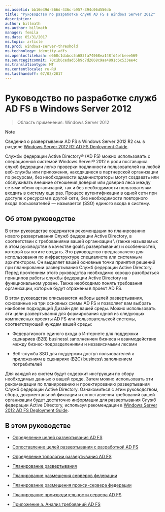 ```yaml
---
ms.assetid: bb16e39d-566d-436c-b957-394c06d556db
title: "Руководство по разработке служб AD FS в Windows Server 2012"
description: 
author: billmath
ms.author: billmath
manager: femila
ms.date: 05/31/2017
ms.topic: article
ms.prod: windows-server-threshold
ms.technology: identity-adfs
ms.openlocfilehash: e660c1dabcc5a683fa74068ea148fd4efbeee569
ms.sourcegitcommit: 70c1b6cedad55b9c7d2068c9aa4891c6c533ee4c
ms.translationtype: MT
ms.contentlocale: ru-RU
ms.lasthandoff: 07/03/2017
---
```

# <a name="ad-fs-design-guide-in-windows-server-2012"></a>Руководство по разработке служб AD FS в Windows Server 2012

>Область применения: Windows Server 2012
  
> [!NOTE]  
> Сведения о развертывании AD FS в Windows Server 2012 R2 см. в разделе [Windows Server 2012 R2 AD FS Deployment Guide](../../ad-fs/deployment/Windows-Server-2012-R2-AD-FS-Deployment-Guide.md).  
  
Службы федерации Active Directory® \(AD FS\) можно использовать с операционной системой Windows Server® 2012 в роли поставщика служб федерации легко проверки подлинности пользователей на любой веб-службы или приложения, находящиеся в партнерской организации по ресурсам, без необходимости администраторы могут создавать или обслуживать внешние отношения доверия или доверия леса между сетями обеих организаций, так и без необходимости пользователям входить в систему еще раз. Процесс аутентификации в одной сети при доступе к ресурсам в другой сети, без необходимости повторного входа пользователей — называется \(SSO\) единого входа в систему.  
  
## <a name="about-this-guide"></a>Об этом руководстве  
В этом руководстве содержатся рекомендации по планированию нового развертывания Служб федерации Active Directory, в соответствии с требованиями вашей организации \ (также называемых в этом руководстве в качестве goals\ развертывания) и особенностей, который вы хотите создать. Это руководство предназначено для использования по инфраструктуре специалиста или системным архитектором. Он выделяет вашей основные точки принятия решений при планировании развертывания Служб федерации Active Directory. Перед прочтением этого руководства необходимо хорошо разобраться принципов работы службы федерации Active Directory на функциональном уровне. Также необходимо понять требования организации, которые будут отражены в проект AD FS.  
  
В этом руководстве описываются наборы целей развертывания, основанные на три основных схемы AD FS и позволяет вам выбрать наиболее подходящий Дизайн для вашей среды. Можно использовать эти цели развертывания для формирования одной из следующих комплексных проекты AD FS или пользовательской системы, соответствующей нуждам вашей среды:  
  
-   Федеративного единого входа в Интернете для поддержки сценариев \(B2B\) business\ заполнением бизнеса и взаимодействие между бизнес-подразделениями и независимыми лесами  
  
-   Веб-служба SSO для поддержки доступ пользователей к приложениям в сценариях \(B2C\) business\ заполнением потребителей  
  
Для каждой из систем будут содержит инструкции по сбору необходимых данных о вашей среде. Затем можно использовать эти рекомендации по планированию и проектированию развертывания Служб федерации Active Directory. Ознакомиться с этим руководством, сбора, документальной фиксации и сопоставления требований вашей организации будет достаточно информации для развертывания Служб федерации Active Directory, используя рекомендации в [Windows Server 2012 AD FS Deployment Guide](../../ad-fs/deployment/Windows-Server-2012-AD-FS-Deployment-Guide.md).  
  
## <a name="in-this-guide"></a>В этом руководстве  
  
-   [Определение целей развертывания AD FS](Identifying-Your-AD-FS-Deployment-Goals.md)  
  
-   [Сопоставление целей развертывания с разработкой AD FS](Mapping-Your-Deployment-Goals-to-an-AD-FS-Design.md)  
  
-   [Определение топологии развертывания AD FS](Determine-Your-AD-FS-Deployment-Topology.md)  
  
-   [Планирование развертывания](Planning-Your-Deployment.md)  
  
-   [Планирование размещения серверов федерации](Planning-Federation-Server-Placement.md)  
  
-   [Планирование размещения прокси-сервера федерации](Planning-Federation-Server-Proxy-Placement.md)  
  
-   [Планирование производительности сервера AD FS](Planning-for-AD-FS-Server-Capacity.md)  
  
-   [Приложение a. Анализ требований AD FS](Appendix-A--Reviewing-AD-FS-Requirements.md)  
  

